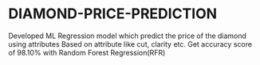 # DIAMOND-PRICE-PREDICTION
Developed ML Regression model which predict the price of the diamond using attributes Based on attribute like cut, clarity etc. Get accuracy score of 98.10% with Random Forest Regression(RFR) 
